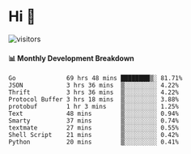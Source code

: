 # Hi 👋
 
![visitors](https://visitor-badge.glitch.me/badge?page_id=sorcererxw.sorcererx)

#### 📊 Monthly Development Breakdown

<!--START_SECTION:waka-->
```text
Go              69 hrs 48 mins ████████▒░ 81.71%
JSON            3 hrs 36 mins  ▒░░░░░░░░░ 4.22%
Thrift          3 hrs 36 mins  ▒░░░░░░░░░ 4.22%
Protocol Buffer 3 hrs 18 mins  ▒░░░░░░░░░ 3.88%
protobuf        1 hr 3 mins    ▒░░░░░░░░░ 1.25%
Text            48 mins        ▒░░░░░░░░░ 0.94%
Smarty          37 mins        ▒░░░░░░░░░ 0.74%
textmate        27 mins        ▒░░░░░░░░░ 0.55%
Shell Script    21 mins        ▒░░░░░░░░░ 0.42%
Python          20 mins        ▒░░░░░░░░░ 0.41%
```
<!--END_SECTION:waka-->
